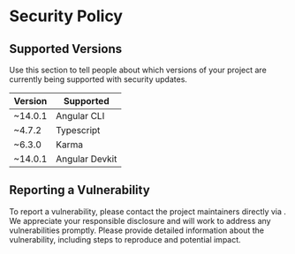 # Security Policy

## Supported Versions

Use this section to tell people about which versions of your project are
currently being supported with security updates.

| Version | Supported          |
| ------- | ------------------ |
| ~14.0.1  |  Angular CLI    |
| ~4.7.2  |  Typescript      |
| ~6.3.0   |  Karma           |
| ~14.0.1  |  Angular Devkit     |

## Reporting a Vulnerability

To report a vulnerability, please contact the project maintainers directly via . We appreciate your responsible disclosure and will work to address any vulnerabilities promptly. Please provide detailed information about the vulnerability, including steps to reproduce and potential impact.
